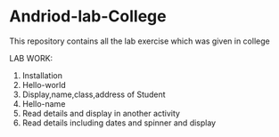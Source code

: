 # Andriod-lab-College
This repository contains all the lab exercise which was given in college



LAB WORK:



1. Installation
2. Hello-world
3. Display,name,class,address of Student
4. Hello-name
5. Read details and display in another activity
6. Read details including dates and spinner and display
